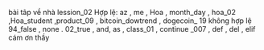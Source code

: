 bài tâp về nhà lession_02
Hợp lệ:
az , me , Hoa , month_day , hoa_02 ,Hoa_student ,product_09 , bitcoin_dowtrend , dogecoin_ 19
không hợp lệ
94_false , none . 02_true , and, as , class_01 , continue _007 , def , del , elif
cám ơn thầy 
